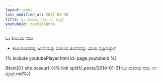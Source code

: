 ```yaml
---
layout: post
last_modified_at: 2021-03-30
title: ಓಂ ಕಾಲಾಯ ನಮಃ ೧೧ ಟೈಮ್ಸ್
youtubeId: zqzHII6QmrA
---
```

 
 
 ಓಂ ಕಾಲಾಯ ನಮಃ  
 
 -  ಕಾಲಾನಂತರದಲ್ಲಿ ಜನನ ಮತ್ತು ಮರಣದ ಜೀವನವನ್ನು ಯಾರು ಸೃಷ್ಟಿಸುತ್ತಾರೆ 
 
  
 
  
 
 
 
 
 
 


{% include youtubePlayer.html id=page.youtubeId %}
 
[Next]({{ site.baseurl }}{% link  split1/_posts/2014-01-01-ಓಂ ಮಕರಯ ನಮಃ ೧೧ ಟೈಮ್ಸ್.md%})
 

